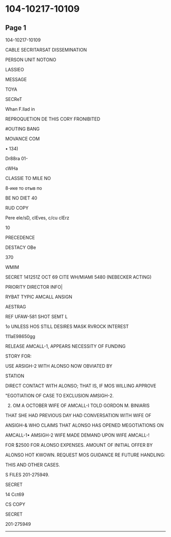 # 104-10217-10109

## Page 1

104-10217-10109

CABLE SECRITARSAT DISSEMINATION

PERSON UNIT NOTONO

LASSIEO

MESSAGE

TOYA

SECReT

Whan F.llad in

REPROQUETION DE THIS CORY FRONIBITED

#OUTING BANG

MOVANCE COM

• 134)

Dr88ra 01-

cWHa

CLASSIE TO MILE NO

8-ике то отыв по

BE NO DIET 40

RUD COPY

Pere ele/sD, clEves, c/cu clErz

10

PRECEDENCE

DESTACY OBe

370

WMIM

SECRET 141251Z OCT 69 CITE WH/MIAMI 5480 (NEBECKER ACTING)

PRIORITY DIRECTOR INFO|

RYBAT TYPIC AMCALL ANSIGN

AESTRAG

REF UFAW-581 SHOT SEMT L

1o UNLESS HOS STILL DESIRES MASK RVROCK INTEREST

111aE98650gg

RELEASE AMCALL-1, APPEARS NECESSITY OF FUNDING

STORY FOR:

USE ARSIGH-2 WITH ALONSO NOW OBVIATED BY

STATION

DIRECT CONTACT WITH ALONSO; THAT IS, IF MOS WILLING APPROVE

"EGOTIATION OF CASE TO EXCLUSION AMSIGH-2.

2. OM A OCTOBER WIFE OF AMCALL-I TOLD GORDON M. BINIARIS

THAT SHE HAD PREVIOUS DAY HAD CONVERSATION WITH WIFE OF

ANSIGH-& WHO CLAIMS THAT ALONSO HAS OPENED MEGOTIATIONS ON

AMCALL-1• AMSIGH-2 WIFE MADE DEMAND UPON WIFE AMCALL-!

FOR $2500 FOR ALONSO EXPENSES. AMOUNT OF INITIAL OFFER BY

ALONSO HOT KWOWN. REQUEST MOS GUIDANCE RE FUTURE HANDLING:

THIS AND OTHER CASES.

S FILES 201-275949.

SECRET

14 Cct69

CS COPY

SECRET

201-275949

---

